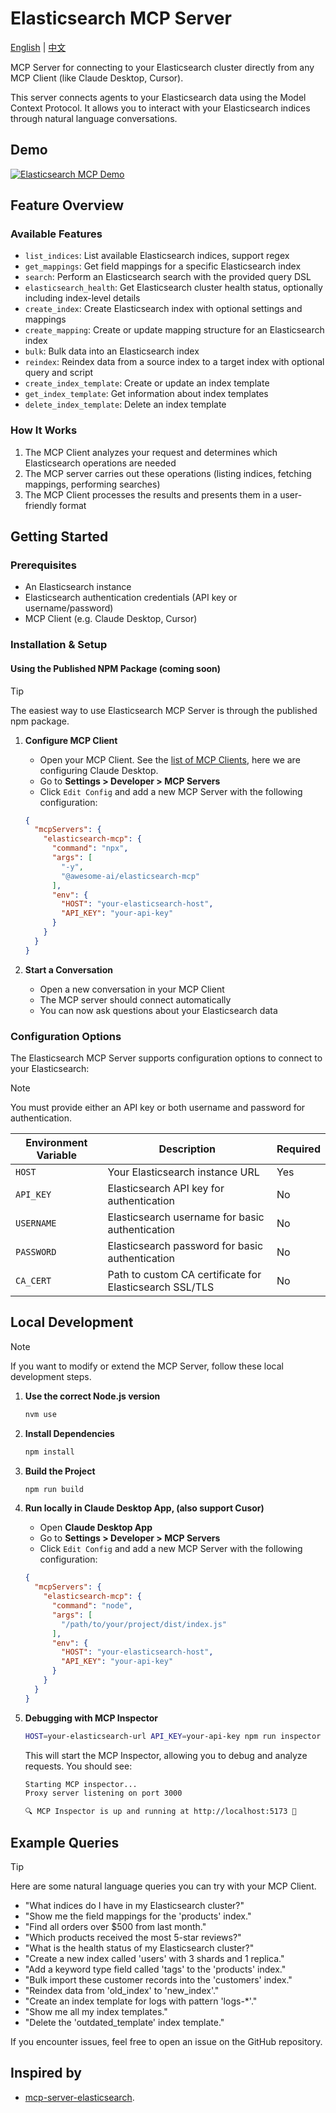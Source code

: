 # Elasticsearch MCP Server

[English](./README.md) | [中文](./README.zh-CN.md)

MCP Server for connecting to your Elasticsearch cluster directly from any MCP Client (like Claude Desktop, Cursor).

This server connects agents to your Elasticsearch data using the Model Context Protocol. It allows you to interact with your Elasticsearch indices through natural language conversations.

## Demo

[![Elasticsearch MCP Demo](https://img.youtube.com/vi/Wqw1XL8de5A/0.jpg)](https://www.youtube.com/watch?v=Wqw1XL8de5A "Elasticsearch MCP Demo")

## Feature Overview

### Available Features

* `list_indices`: List available Elasticsearch indices, support regex
* `get_mappings`: Get field mappings for a specific Elasticsearch index
* `search`: Perform an Elasticsearch search with the provided query DSL
* `elasticsearch_health`: Get Elasticsearch cluster health status, optionally including index-level details
* `create_index`: Create Elasticsearch index with optional settings and mappings
* `create_mapping`: Create or update mapping structure for an Elasticsearch index
* `bulk`: Bulk data into an Elasticsearch index
* `reindex`: Reindex data from a source index to a target index with optional query and script
* `create_index_template`: Create or update an index template
* `get_index_template`: Get information about index templates
* `delete_index_template`: Delete an index template

### How It Works

1. The MCP Client analyzes your request and determines which Elasticsearch operations are needed
2. The MCP server carries out these operations (listing indices, fetching mappings, performing searches)
3. The MCP Client processes the results and presents them in a user-friendly format

## Getting Started

### Prerequisites

* An Elasticsearch instance
* Elasticsearch authentication credentials (API key or username/password)
* MCP Client (e.g. Claude Desktop, Cursor)

### Installation & Setup

#### Using the Published NPM Package (coming soon)

> [!TIP]
> The easiest way to use Elasticsearch MCP Server is through the published npm package.

1. **Configure MCP Client**
   - Open your MCP Client. See the [list of MCP Clients](https://modelcontextprotocol.io/clients), here we are configuring Claude Desktop.
   - Go to **Settings > Developer > MCP Servers**
   - Click `Edit Config` and add a new MCP Server with the following configuration:

   ```json
   {
     "mcpServers": {
       "elasticsearch-mcp": {
         "command": "npx",
         "args": [
           "-y",
           "@awesome-ai/elasticsearch-mcp"
         ],
         "env": {
           "HOST": "your-elasticsearch-host",
           "API_KEY": "your-api-key"
         }
       }
     }
   }
   ```

2. **Start a Conversation**
   - Open a new conversation in your MCP Client
   - The MCP server should connect automatically
   - You can now ask questions about your Elasticsearch data

### Configuration Options

The Elasticsearch MCP Server supports configuration options to connect to your Elasticsearch:

> [!NOTE]
> You must provide either an API key or both username and password for authentication.

| Environment Variable | Description | Required |
|---------------------|-------------|----------|
| `HOST` | Your Elasticsearch instance URL | Yes |
| `API_KEY` | Elasticsearch API key for authentication | No |
| `USERNAME` | Elasticsearch username for basic authentication | No |
| `PASSWORD` | Elasticsearch password for basic authentication | No |
| `CA_CERT` | Path to custom CA certificate for Elasticsearch SSL/TLS | No |

## Local Development

> [!NOTE]
> If you want to modify or extend the MCP Server, follow these local development steps.

1. **Use the correct Node.js version**
   ```bash
   nvm use
   ```

2. **Install Dependencies**
   ```bash
   npm install
   ```

3. **Build the Project**
   ```bash
   npm run build
   ```

4. **Run locally in Claude Desktop App, (also support Cusor)**
   - Open **Claude Desktop App**
   - Go to **Settings > Developer > MCP Servers**
   - Click `Edit Config` and add a new MCP Server with the following configuration:
   ```json
   {
     "mcpServers": {
       "elasticsearch-mcp": {
         "command": "node",
         "args": [
           "/path/to/your/project/dist/index.js"
         ],
         "env": {
           "HOST": "your-elasticsearch-host",
           "API_KEY": "your-api-key"
         }
       }
     }
   }
   ```

5. **Debugging with MCP Inspector**
   ```bash
   HOST=your-elasticsearch-url API_KEY=your-api-key npm run inspector
   ```

   This will start the MCP Inspector, allowing you to debug and analyze requests. You should see:

   ```bash
   Starting MCP inspector...
   Proxy server listening on port 3000

   🔍 MCP Inspector is up and running at http://localhost:5173 🚀
   ```
## Example Queries

> [!TIP]
> Here are some natural language queries you can try with your MCP Client.

* "What indices do I have in my Elasticsearch cluster?"
* "Show me the field mappings for the 'products' index."
* "Find all orders over $500 from last month."
* "Which products received the most 5-star reviews?"
* "What is the health status of my Elasticsearch cluster?"
* "Create a new index called 'users' with 3 shards and 1 replica."
* "Add a keyword type field called 'tags' to the 'products' index."
* "Bulk import these customer records into the 'customers' index."
* "Reindex data from 'old_index' to 'new_index'."
* "Create an index template for logs with pattern 'logs-*'."
* "Show me all my index templates."
* "Delete the 'outdated_template' index template."

If you encounter issues, feel free to open an issue on the GitHub repository.

## Inspired by
- [mcp-server-elasticsearch](https://github.com/elastic/mcp-server-elasticsearch).